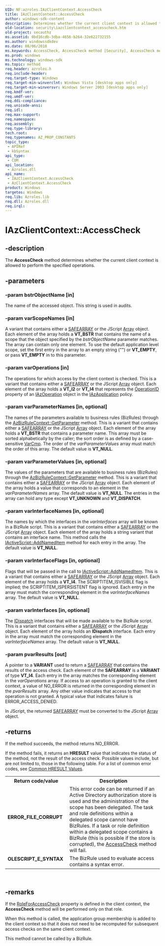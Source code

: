 ```yaml
---
UID: NF:azroles.IAzClientContext.AccessCheck
title: IAzClientContext::AccessCheck
author: windows-sdk-content
description: Determines whether the current client context is allowed to perform the specified operations.
old-location: security\iazclientcontext_accesscheck.htm
old-project: secauthz
ms.assetid: 0bd16cdb-3dba-4656-b264-32e622732155
ms.author: windowssdkdev
ms.date: 08/06/2018
ms.keywords: AccessCheck, AccessCheck method [Security], AccessCheck method [Security],AzClientContext object, AccessCheck method [Security],IAzClientContext interface, AzClientContext object [Security],AccessCheck method, IAzClientContext interface [Security],AccessCheck method, IAzClientContext.AccessCheck, IAzClientContext::AccessCheck, azroles/IAzClientContext::AccessCheck, security.iazclientcontext_accesscheck
ms.prod: windows
ms.technology: windows-sdk
ms.topic: method
req.header: azroles.h
req.include-header: 
req.target-type: Windows
req.target-min-winverclnt: Windows Vista [desktop apps only]
req.target-min-winversvr: Windows Server 2003 [desktop apps only]
req.kmdf-ver: 
req.umdf-ver: 
req.ddi-compliance: 
req.unicode-ansi: 
req.idl: 
req.max-support: 
req.namespace: 
req.assembly: 
req.type-library: 
tech.root: 
req.typenames: AZ_PROP_CONSTANTS
topic_type:
 - APIRef
 - kbSyntax
api_type:
 - COM
api_location:
 - Azroles.dll
api_name:
 - IAzClientContext.AccessCheck
 - AzClientContext.AccessCheck
product: Windows
targetos: Windows
req.lib: Azroles.lib
req.dll: Azroles.dll
req.irql: 
---
```


# IAzClientContext::AccessCheck


## -description


The <b>AccessCheck</b> method determines whether the current client context is allowed to perform the specified operations.


## -parameters




### -param bstrObjectName [in]

The name of the accessed object. This string is used in audits.


### -param varScopeNames [in]

A variant that contains either a <a href="9ec8025b-4763-4526-ab45-390c5d8b3b1e">SAFEARRAY</a> or the JScript <a href="08e5f552-0797-4b48-8164-609582fc18c9">Array</a> object. Each element of the array holds  a <b>VT_BSTR</b> that contains the name of a scope that the object specified by the <i>bstrObjectName</i> parameter matches. The array can contain only one element. To use the default application level scope, set the first entry in the array to an empty string ("") or <b>VT_EMPTY</b>, or pass <b>VT_EMPTY</b> in to this parameter.


### -param varOperations [in]

The operations for which access by the client context is checked. This is a variant that contains either a <a href="9ec8025b-4763-4526-ab45-390c5d8b3b1e">SAFEARRAY</a> or the  JScript <a href="08e5f552-0797-4b48-8164-609582fc18c9">Array</a> object. Each element of the array holds a <b>VT_I2</b> or <b>VT_I4</b> that represents the <a href="https://msdn.microsoft.com/3466dea1-b005-40fc-87d1-29b5e033f6a0">OperationID</a> property of an <a href="https://msdn.microsoft.com/054fa4aa-70be-4618-a635-3941c830ea4e">IAzOperation</a> object in the <a href="https://msdn.microsoft.com/ea4a8a84-5003-44da-b75e-34da6bd898dd">IAzApplication</a> policy. 


### -param varParameterNames [in, optional]

The names of the parameters available to business rules (BizRules) through the <a href="https://msdn.microsoft.com/9c956eea-92a5-4da8-abe0-a5ab4e41ab85">AzBizRuleContext::GetParameter</a> method. This is a variant that contains either a <a href="9ec8025b-4763-4526-ab45-390c5d8b3b1e">SAFEARRAY</a> or the  JScript <a href="08e5f552-0797-4b48-8164-609582fc18c9">Array</a> object. Each element of the array holds a <b>VT_BSTR</b> that contains a parameter name. This array must be sorted alphabetically by the caller; the sort order is as defined by a case-sensitive <a href="00b96fa7-446c-450b-bd06-a966e1acb5ce">VarCmp</a>. The order of the <i>varParameterValues</i> array must match the order of this array. The default value is <b>VT_NULL</b>.


### -param varParameterValues [in, optional]

The values of the parameters that are available to business rules (BizRules) through the <a href="https://msdn.microsoft.com/9c956eea-92a5-4da8-abe0-a5ab4e41ab85">AzBizRuleContext::GetParameter</a> method. This is a variant that contains either a <a href="9ec8025b-4763-4526-ab45-390c5d8b3b1e">SAFEARRAY</a> or the  JScript <a href="08e5f552-0797-4b48-8164-609582fc18c9">Array</a> object. Each element of the array holds a value that corresponds to an element in the <i>varParameterNames</i> array. The default value is <b>VT_NULL</b>. The entries in the array can hold any type except <b>VT_UNKNOWN</b> and <b>VT_DISPATCH</b>.


### -param varInterfaceNames [in, optional]

The names by which the interfaces in the <i>varInterfaces</i> array will be known in a BizRule script. This is a variant that contains either a <a href="9ec8025b-4763-4526-ab45-390c5d8b3b1e">SAFEARRAY</a> or the  JScript <a href="08e5f552-0797-4b48-8164-609582fc18c9">Array</a> object. Each element of the array holds a string variant that contains an interface name. This method calls the <a href="a7c6317d-948f-4bb3-b169-1bbe5b7c7cc5">IActiveScript::AddNamedItem</a> method for each entry in the array. The default value is <b>VT_NULL</b>.


### -param varInterfaceFlags [in, optional]

Flags that will be passed in the call to <a href="a7c6317d-948f-4bb3-b169-1bbe5b7c7cc5">IActiveScript::AddNamedItem</a>. This is a variant that contains either a <a href="9ec8025b-4763-4526-ab45-390c5d8b3b1e">SAFEARRAY</a> or the  JScript <a href="08e5f552-0797-4b48-8164-609582fc18c9">Array</a> object. Each element of the array holds a <b>VT_I4</b>. The SCRIPTITEM_ISVISIBLE flag is implied; the SCRIPTITEM_ISPERSISTENT flag is ignored. Each entry in the array must match the corresponding element in the <i>varInterfaceNames</i> array. The default value is <b>VT_NULL</b>.


### -param varInterfaces [in, optional]

The <a href="ebbff4bc-36b2-4861-9efa-ffa45e013eb5">IDispatch</a> interfaces that will be made available to the BizRule script. This is a variant that contains either a <a href="9ec8025b-4763-4526-ab45-390c5d8b3b1e">SAFEARRAY</a> or the  JScript <a href="08e5f552-0797-4b48-8164-609582fc18c9">Array</a> object. Each element of the array holds an <b>IDispatch</b> interface. Each entry in the array must match the corresponding element in the <i>varInterfaceNames</i> array. The default value is <b>VT_NULL</b>.


### -param pvarResults [out]

A pointer to a <b>VARIANT</b> used to return a <a href="9ec8025b-4763-4526-ab45-390c5d8b3b1e">SAFEARRAY</a> that contains the results of the access check. Each element of the <b>SAFEARRAY</b> is a <b>VARIANT</b> of type <b>VT_I4</b>. Each entry in the array  matches the corresponding element in the <i>varOperations</i> array. If access to an operation is granted to the client context, a value of NO_ERROR is returned in the corresponding element in the <i>pvarResults</i> array. Any other value indicates that access to that operation is not granted. A typical value that indicates failure is ERROR_ACCESS_DENIED.

In  JScript, the returned <a href="9ec8025b-4763-4526-ab45-390c5d8b3b1e">SAFEARRAY</a> must be converted to the JScript <a href="08e5f552-0797-4b48-8164-609582fc18c9">Array</a> object.


## -returns



If the method succeeds, the method returns NO_ERROR.

If the method fails, it returns an <b>HRESULT</b> value that indicates the status of the method, not the result of the access check. Possible values include, but are not limited to, those in the following table. For a list of common error codes, see <a href="https://msdn.microsoft.com/ce52efc3-92c7-40e4-ac49-0c54049e169f">Common HRESULT Values</a>.

<table>
<tr>
<th>Return code/value</th>
<th>Description</th>
</tr>
<tr>
<td width="40%">
<dl>
<dt><b>ERROR_FILE_CORRUPT</b></dt>
<dt></dt>
</dl>
</td>
<td width="60%">
This error code can be returned if an Active Directory authorization store is used and the administration of the scope has been delegated. The task and role definitions within a delegated scope cannot have BizRules. If a task or role definition within a delegated scope contains a BizRule (this is possible if the store is corrupted), the <a href="https://msdn.microsoft.com/0bd16cdb-3dba-4656-b264-32e622732155">AccessCheck</a> method will fail.

</td>
</tr>
<tr>
<td width="40%">
<dl>
<dt><b>OLESCRIPT_E_SYNTAX</b></dt>
<dt></dt>
</dl>
</td>
<td width="60%">
The BizRule used to evaluate access contains a syntax error.

</td>
</tr>
</table>
 




## -remarks



If the <a href="https://msdn.microsoft.com/817b3693-b989-431c-a8b3-bdeeb0367dc6">RoleForAccessCheck</a> property is defined in the client context, the <b>AccessCheck</b> method will be performed only on that role.

When this method is called, the application group membership is added to the client context so that it does not need to be recomputed for subsequent access checks on the same client context.

This method cannot be called by a BizRule.




